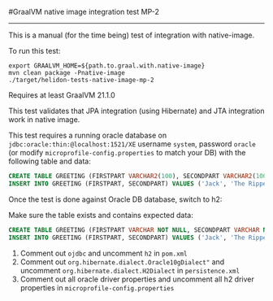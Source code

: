 #GraalVM native image integration test MP-2
_____

This is a manual (for the time being) test of integration with native-image.

To run this test:

```shell script
export GRAALVM_HOME=${path.to.graal.with.native-image}
mvn clean package -Pnative-image
./target/helidon-tests-native-image-mp-2
```  

Requires at least GraalVM 21.1.0

This test validates that JPA integration (using Hibernate) and JTA
integration work in native image.

This test requires a running oracle database on `jdbc:oracle:thin:@localhost:1521/XE`
    username `system`, password `oracle` (or modify `microprofile-config.properties` to match your DB) 
with the following table and data:

```sql
CREATE TABLE GREETING (FIRSTPART VARCHAR2(100), SECONDPART VARCHAR2(100), PRIMARY KEY (FIRSTPART))
INSERT INTO GREETING (FIRSTPART, SECONDPART) VALUES ('Jack', 'The Ripper')
```

Once the test is done against Oracle DB database, switch to h2:

Make sure the table exists and contains expected data:
```sql
CREATE TABLE GREETING (FIRSTPART VARCHAR NOT NULL, SECONDPART VARCHAR NOT NULL, PRIMARY KEY (FIRSTPART))
INSERT INTO GREETING (FIRSTPART, SECONDPART) VALUES ('Jack', 'The Ripper')
```


1. Comment out `ojdbc` and uncomment `h2` in `pom.xml`
2. Comment out `org.hibernate.dialect.Oracle10gDialect"` and uncomment `org.hibernate.dialect.H2Dialect` in `persistence.xml`
3. Comment out all oracle driver properties and uncomment all h2 driver properties in `microprofile-config.properties`
